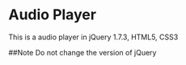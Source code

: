 Audio Player
============
This is a audio player in jQuery 1.7.3, HTML5, CSS3

##Note
Do not change the version of jQuery
